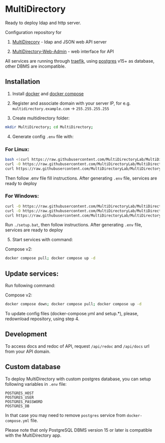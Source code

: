 # MultiDirectory
Ready to deploy ldap and http server.

Configuration repository for
1. [MultiDirecory](https://github.com/MultiDirectoryLab/MultiDirectory) - ldap and JSON web API server

2. [MultiDirectory-Web-Admin](https://github.com/MultiDirectoryLab/MultiDirectory-Web-Admin) - web interface for API

All services are running through [traefik](https://doc.traefik.io/traefik/providers/docker/), using [postgres](https://www.postgresql.org/) v15+ as database, other DBMS are incompatible.

## Installation

1. Install [docker](https://docs.docker.com/engine/install/) and [docker compose](https://docs.docker.com/compose/install/)

2. Register and associate domain with your server IP, for e.g. `multidirectory.example.com` -> `255.255.255.255`

3. Create multidirectory folder:
```sh
mkdir MultiDirectory; cd MultiDirectory;
```

4. Generate config `.env` file with:

### For Linux:
```sh
bash <(curl https://raw.githubusercontent.com/MultiDirectoryLab/MultiDirectory/main/.package/setup.sh);
curl -O https://raw.githubusercontent.com/MultiDirectoryLab/MultiDirectory/main/.package/docker-compose.yml;
curl https://raw.githubusercontent.com/MultiDirectoryLab/MultiDirectory/main/LICENSE
```

Then follow .env file fill instructions.
After generating `.env` file, services are ready to deploy

### For Windows:
```sh
curl -O https://raw.githubusercontent.com/MultiDirectoryLab/MultiDirectory/main/.package/setup.bat;
curl -O https://raw.githubusercontent.com/MultiDirectoryLab/MultiDirectory/main/.package/docker-compose.yml;
curl https://raw.githubusercontent.com/MultiDirectoryLab/MultiDirectory/main/LICENSE
```

Run `./setup.bat`, then follow instructions.
After generating `.env` file, services are ready to deploy

5. Start services with command:

Compose v2:
```sh
docker compose pull; docker compose up -d
```

## Update services:

Run following command:

Compose v2:
```sh
docker compose down; docker compose pull; docker compose up -d
```

To update config files (docker-compose.yml and setup.*), please, redownload repository, using step 4.


## Development

To access docs and redoc of API, request `/api/redoc` and `/api/docs` url from your API domain.

## Custom database

To deploy MultiDirectory with custom postgres database, you can setup following variables in `.env` file:

    POSTGRES_HOST
    POSTGRES_USER
    POSTGRES_PASSWORD
    POSTGRES_DB

In that case you may need to remove `postgres` service from `docker-compose.yml` file.

Please note that only PostgreSQL DBMS version 15 or later is compatible with the MultiDirectory app.
